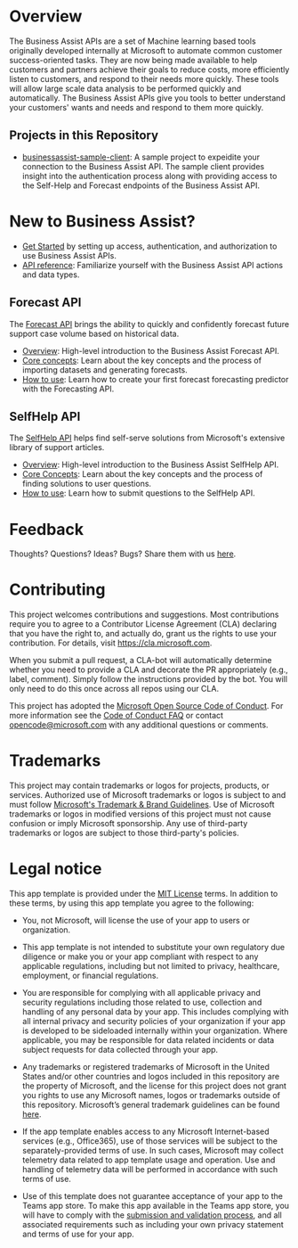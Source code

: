 # Overview

The Business Assist APIs are a set of Machine learning based tools originally developed internally at Microsoft to automate common customer success-oriented tasks. They are now being made available to help customers and partners achieve their goals to reduce costs, more efficiently listen to customers, and respond to their needs more quickly. These tools will allow large scale data analysis to be performed quickly and automatically. The Business Assist APIs give you tools to better understand your customers' wants and needs and respond to them more quickly.

## Projects in this Repository

- [businessassist-sample-client](https://github.com/microsoft/BusinessAssist-Samples/tree/main/businessassist-sample-client): A sample project to expeidite your connection to the Business Assist API. The sample client provides insight into the authentication process along with providing access to the Self-Help and Forecast endpoints of the Business Assist API.

# New to Business Assist?

- [Get Started](https://learn.microsoft.com/en-us/microsoft-365/business-assist-api/get-started/onboarding) by setting up access, authentication, and authorization to use Business Assist APIs. 
- [API reference](https://learn.microsoft.com/en-us/microsoft-365/business-assist-api/api-reference/api-reference): Familiarize yourself with the Business Assist API actions and data types.

## Forecast API

The [Forecast API](https://learn.microsoft.com/en-us/microsoft-365/business-assist-api/#forecast-api) brings the ability to quickly and confidently forecast future support case volume based on historical data.

- [Overview](https://learn.microsoft.com/en-us/microsoft-365/business-assist-api/forecast/forecast-overview): High-level introduction to the Business Assist Forecast API.
- [Core concepts](https://learn.microsoft.com/en-us/microsoft-365/business-assist-api/forecast/forecast-concepts): Learn about the key concepts and the process of importing datasets and generating forecasts.
- [How to use](https://learn.microsoft.com/en-us/microsoft-365/business-assist-api/forecast/forecast-howto): Learn how to create your first forecast forecasting predictor with the Forecasting API.

## SelfHelp API

The [SelfHelp API](https://learn.microsoft.com/en-us/microsoft-365/business-assist-api/#selfhelp-api) helps find self-serve solutions from Microsoft's extensive library of support articles.

- [Overview](https://learn.microsoft.com/en-us/microsoft-365/business-assist-api/selfhelp/selfhelp-overview): High-level introduction to the Business Assist SelfHelp API.
- [Core Concepts](https://learn.microsoft.com/en-us/microsoft-365/business-assist-api/selfhelp/selfhelp-concepts): Learn about the key concepts and the process of finding solutions to user questions.
- [How to use](https://learn.microsoft.com/en-us/microsoft-365/business-assist-api/selfhelp/selfhelp-howto): Learn how to submit questions to the SelfHelp API.

# Feedback

Thoughts? Questions? Ideas? Bugs? Share them with us [here](https://github.com/microsoft/BusinessAssist-Samples/issues/new).

# Contributing

This project welcomes contributions and suggestions.  Most contributions require you to agree to a Contributor License Agreement (CLA) declaring that you have the right to, and actually do, grant us the rights to use your contribution. For details, visit https://cla.microsoft.com.

When you submit a pull request, a CLA-bot will automatically determine whether you need to provide a CLA and decorate the PR appropriately (e.g., label, comment). Simply follow the instructions provided by the bot. You will only need to do this once across all repos using our CLA.

This project has adopted the [Microsoft Open Source Code of Conduct](https://opensource.microsoft.com/codeofconduct/). For more information see the [Code of Conduct FAQ](https://opensource.microsoft.com/codeofconduct/faq/) or contact [opencode@microsoft.com](mailto:opencode@microsoft.com) with any additional questions or comments.

# Trademarks

This project may contain trademarks or logos for projects, products, or services. Authorized use of Microsoft trademarks or logos is subject to and must follow [Microsoft's Trademark & Brand Guidelines](https://www.microsoft.com/en-us/legal/intellectualproperty/trademarks/usage/general). Use of Microsoft trademarks or logos in modified versions of this project must not cause confusion or imply Microsoft sponsorship. Any use of third-party trademarks or logos are subject to those third-party's policies.

# Legal notice

This app template is provided under the [MIT License](https://github.com/microsoft/mwx-teams-spo-nav/blob/master/LICENSE) terms.  In addition to these terms, by using this app template you agree to the following:

- You, not Microsoft, will license the use of your app to users or organization. 

- This app template is not intended to substitute your own regulatory due diligence or make you or your app compliant with respect to any applicable regulations, including but not limited to privacy, healthcare, employment, or financial regulations.

- You are responsible for complying with all applicable privacy and security regulations including those related to use, collection and handling of any personal data by your app. This includes complying with all internal privacy and security policies of your organization if your app is developed to be sideloaded internally within your organization. Where applicable, you may be responsible for data related incidents or data subject requests for data collected through your app.

- Any trademarks or registered trademarks of Microsoft in the United States and/or other countries and logos included in this repository are the property of Microsoft, and the license for this project does not grant you rights to use any Microsoft names, logos or trademarks outside of this repository. Microsoft’s general trademark guidelines can be found [here](https://www.microsoft.com/en-us/legal/intellectualproperty/trademarks/usage/general.aspx).

- If the app template enables access to any Microsoft Internet-based services (e.g., Office365), use of those services will be subject to the separately-provided terms of use. In such cases, Microsoft may collect telemetry data related to app template usage and operation. Use and handling of telemetry data will be performed in accordance with such terms of use.

- Use of this template does not guarantee acceptance of your app to the Teams app store. To make this app available in the Teams app store, you will have to comply with the [submission and validation process](https://docs.microsoft.com/en-us/microsoftteams/platform/concepts/deploy-and-publish/appsource/publish), and all associated requirements such as including your own privacy statement and terms of use for your app.

